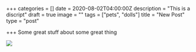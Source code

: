 +++
categories = []
date = 2020-08-02T04:00:00Z
description = "This is a discript"
draft = true
image = ""
tags = ["pets", "dolls"]
title = "New Post"
type = "post"

+++
Some great stuff about some great thing

![](/images/featured-post/post-2.jpg)